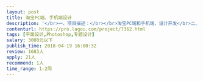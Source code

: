 ```yaml
---                
layout: post       
title: 淘宝PC端、手机端设计           
description: '</br>一、项目描述：</br></br>淘宝PC端和手机端，设计开发</br>二、主要功能点：</br>店招设计、首页设计、产品详情页设计、专题页设计、促销模板设计</br>'     
contenturl: https://pro.lagou.com/project/7362.html      
tags: [平面设计,Photoshop,专题设计]            
salary: 3000元以下          
publish_time: 2018-04-19 16:00:32         
review: 1683人                   
apply: 21人                   
recommend: 1人                   
time_range: 1-2周              
---                 
```

